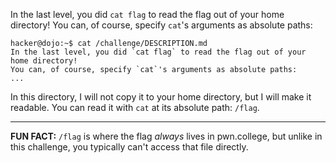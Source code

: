 In the last level, you did `cat flag` to read the flag out of your home directory!
You can, of course, specify `cat`'s arguments as absolute paths:

```console
hacker@dojo:~$ cat /challenge/DESCRIPTION.md
In the last level, you did `cat flag` to read the flag out of your home directory!
You can, of course, specify `cat`'s arguments as absolute paths:
...
```

In this directory, I will not copy it to your home directory, but I will make it readable.
You can read it with `cat` at its absolute path: `/flag`.

----
**FUN FACT:**
`/flag` is where the flag _always_ lives in pwn.college, but unlike in this challenge, you typically can't access that file directly.
